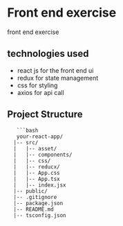 # Front end exercise

front end exercise

## technologies used

- react js for the front end ui
- redux for state management
- css for styling
- axios for api call

## Project Structure

       ```bash
       your-react-app/
      |-- src/
      |   |-- asset/
      |   |-- components/
      |   |-- css/
      |   |-- reducx/
      |   |-- App.css
      |   |-- App.tsx
      |   |-- index.jsx
      |-- public/
      |-- .gitignore
      |-- package.json
      |-- README.md
      |-- tsconfig.json
